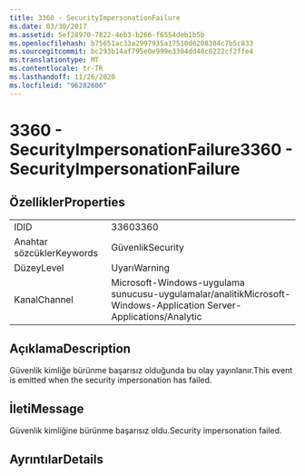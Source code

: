 ```yaml
---
title: 3360 - SecurityImpersonationFailure
ms.date: 03/30/2017
ms.assetid: 5ef28970-7822-4eb3-b266-f6554deb1b5b
ms.openlocfilehash: b75651ac33a2997935a17510d6208384c7b5c833
ms.sourcegitcommit: bc293b14af795e0e999e3304dd40c0222cf2ffe4
ms.translationtype: MT
ms.contentlocale: tr-TR
ms.lasthandoff: 11/26/2020
ms.locfileid: "96282606"
---
```

# <a name="3360---securityimpersonationfailure"></a><span data-ttu-id="7eea6-102">3360 - SecurityImpersonationFailure</span><span class="sxs-lookup"><span data-stu-id="7eea6-102">3360 - SecurityImpersonationFailure</span></span>

## <a name="properties"></a><span data-ttu-id="7eea6-103">Özellikler</span><span class="sxs-lookup"><span data-stu-id="7eea6-103">Properties</span></span>  
  
|||  
|-|-|  
|<span data-ttu-id="7eea6-104">ID</span><span class="sxs-lookup"><span data-stu-id="7eea6-104">ID</span></span>|<span data-ttu-id="7eea6-105">3360</span><span class="sxs-lookup"><span data-stu-id="7eea6-105">3360</span></span>|  
|<span data-ttu-id="7eea6-106">Anahtar sözcükler</span><span class="sxs-lookup"><span data-stu-id="7eea6-106">Keywords</span></span>|<span data-ttu-id="7eea6-107">Güvenlik</span><span class="sxs-lookup"><span data-stu-id="7eea6-107">Security</span></span>|  
|<span data-ttu-id="7eea6-108">Düzey</span><span class="sxs-lookup"><span data-stu-id="7eea6-108">Level</span></span>|<span data-ttu-id="7eea6-109">Uyarı</span><span class="sxs-lookup"><span data-stu-id="7eea6-109">Warning</span></span>|  
|<span data-ttu-id="7eea6-110">Kanal</span><span class="sxs-lookup"><span data-stu-id="7eea6-110">Channel</span></span>|<span data-ttu-id="7eea6-111">Microsoft-Windows-uygulama sunucusu-uygulamalar/analitik</span><span class="sxs-lookup"><span data-stu-id="7eea6-111">Microsoft-Windows-Application Server-Applications/Analytic</span></span>|  
  
## <a name="description"></a><span data-ttu-id="7eea6-112">Açıklama</span><span class="sxs-lookup"><span data-stu-id="7eea6-112">Description</span></span>  

 <span data-ttu-id="7eea6-113">Güvenlik kimliğe bürünme başarısız olduğunda bu olay yayınlanır.</span><span class="sxs-lookup"><span data-stu-id="7eea6-113">This event is emitted when the security impersonation has failed.</span></span>  
  
## <a name="message"></a><span data-ttu-id="7eea6-114">İleti</span><span class="sxs-lookup"><span data-stu-id="7eea6-114">Message</span></span>  

 <span data-ttu-id="7eea6-115">Güvenlik kimliğine bürünme başarısız oldu.</span><span class="sxs-lookup"><span data-stu-id="7eea6-115">Security impersonation failed.</span></span>  
  
## <a name="details"></a><span data-ttu-id="7eea6-116">Ayrıntılar</span><span class="sxs-lookup"><span data-stu-id="7eea6-116">Details</span></span>
